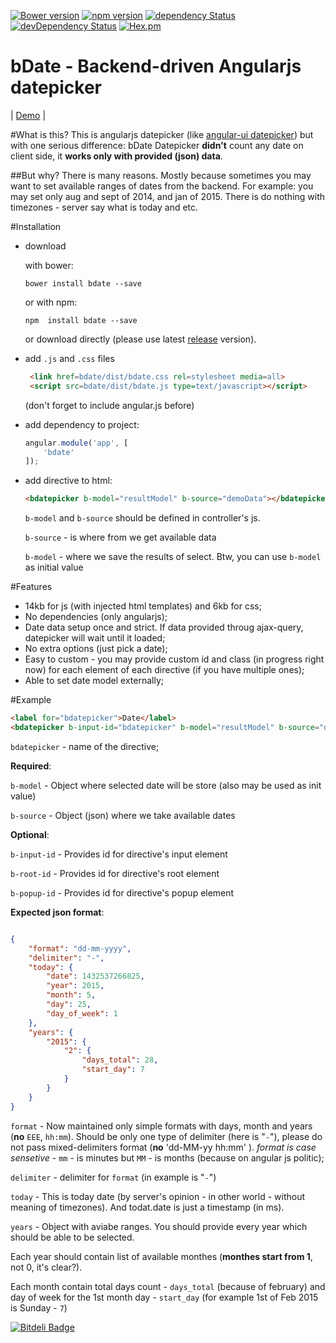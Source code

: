 [![Bower version](https://badge.fury.io/bo/bdate.svg)](http://badge.fury.io/bo/bdate)
[![npm version](https://badge.fury.io/js/bdate.svg)](http://badge.fury.io/js/bdate)
[![dependency Status](https://david-dm.org/se-panfilov/bdate/status.svg?branch=master)](https://david-dm.org/se-panfilov/bdate#info=Dependencies)
[![devDependency Status](https://david-dm.org/se-panfilov/bdate/dev-status.svg?branch=master)](https://david-dm.org/se-panfilov/bdate#info=devDependencies)
[![Hex.pm](https://img.shields.io/hexpm/l/plug.svg)](https://github.com/se-panfilov/bdate/blob/master/LICENSE)

bDate - Backend-driven Angularjs datepicker
=============
| [Demo][1] | 

#What is this?
This is angularjs datepicker (like [angular-ui datepicker][2]) but with one serious difference:
bDate Datepicker **didn't** count any date on client side, it **works only with provided (json) data**.

##But why?
There is many reasons. Mostly because sometimes you may want to set available ranges of dates from the backend. For example: you may set only aug and sept of 2014, and jan of 2015. There is do nothing with timezones - server say what is today and etc.

#Installation

* download

    with bower:
    
    ```shell
    bower install bdate --save
    ```
    
    or with npm:
    
    ```shell
    npm  install bdate --save
    ```
    
    or download directly (please use latest [release][3] version).

* add `.js` and `.css` files
    
    ```html
     <link href=bdate/dist/bdate.css rel=stylesheet media=all>
     <script src=bdate/dist/bdate.js type=text/javascript></script>
    ```
    (don't forget to include angular.js before)

* add dependency to project:
    
    ```js
    angular.module('app', [
        'bdate'
    ]);
    ```
* add directive to html:
    
    ```html
    <bdatepicker b-model="resultModel" b-source="demoData"></bdatepicker>
    ```
    
    `b-model` and `b-source` should be defined in controller's js.
    
    `b-source` - is where from we get available data
    
    `b-model` - where we save the results of select. Btw, you can use `b-model` as initial value

#Features
- 14kb for js (with injected html templates) and 6kb for css;
- No dependencies (only angularjs);
- Date data setup once and strict. If data provided throug ajax-query, datepicker will wait until it loaded;
- No extra options (just pick a date);
- Easy to custom - you may provide custom id and class (in progress right now) for each element of each directive (if you have multiple ones);
- Able to set date model externally;

#Example

```html
<label for="bdatepicker">Date</label>
<bdatepicker b-input-id="bdatepicker" b-model="resultModel" b-source="demoData"></bdatepicker>
```

`bdatepicker` - name of the directive;

**Required**:

`b-model` - Object where selected date will be store (also may be used as init value)

`b-source` - Object (json) where we take available dates

**Optional**:

`b-input-id` - Provides id for directive's input element

`b-root-id` - Provides id for directive's root element

`b-popup-id` - Provides id for directive's popup element

**Expected json format**:

```json

{
    "format": "dd-mm-yyyy",
    "delimiter": "-",
    "today": {
        "date": 1432537266825,
        "year": 2015,
        "month": 5,
        "day": 25,
        "day_of_week": 1
    },
    "years": {
        "2015": {
            "2": {
                "days_total": 28,
                "start_day": 7
            } 
        }
    }
}
```

`format` - Now maintained only simple formats with days, month and years (**no** `EEE`, `hh:mm`). Should be only one type of delimiter (here is "`-`"), please do not pass mixed-delimiters format (**no** 'dd-MM-yy hh:mm' ).
*format is case sensetive* - `mm` - is minutes but `MM` - is months (because on angular js politic);

`delimiter` - delimiter for `format` (in example is "`-`")

`today` - This is today date (by server's opinion - in other world - without meaning of timezones). And todat.date is just a timestamp (in ms).

`years` - Object with aviabe ranges. You should provide every year which should be able to be selected. 

Each year should contain list of available monthes (**monthes start from 1**, not 0, it's clear?).

Each month contain total days count - `days_total` (because of february) and day of week for the 1st month day  - `start_day` (for example 1st of Feb 2015 is Sunday - `7`)

[![Bitdeli Badge](https://d2weczhvl823v0.cloudfront.net/se-panfilov/bdate/trend.png)](https://bitdeli.com/free "Bitdeli Badge")

[1]: http://se-panfilov.github.io/bdate/
[2]: https://angular-ui.github.io/bootstrap/#/datepicker
[3]: https://github.com/se-panfilov/bdate/releases
